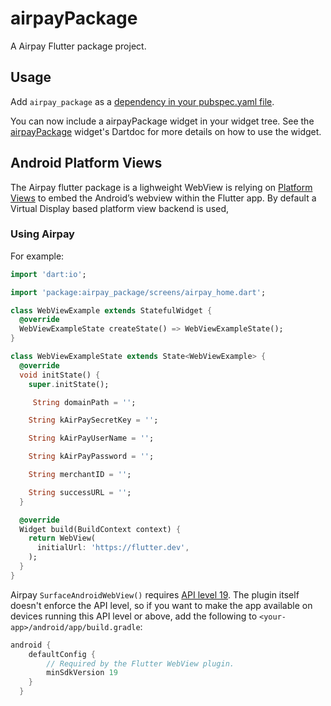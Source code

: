 # airpayPackage

A Airpay Flutter package project.

## Usage
Add `airpay_package` as a [dependency in your pubspec.yaml file](https://flutter.io/platform-plugins/).

You can now include a airpayPackage widget in your widget tree. See the
[airpayPackage](https://pub.dev/)
widget's Dartdoc for more details on how to use the widget.


## Android Platform Views
The Airpay flutter package is a lighweight WebView is relying on
[Platform Views](https://flutter.dev/docs/development/platform-integration/platform-views) to embed
the Android’s webview within the Flutter app. By default a Virtual Display based platform view
backend is used,

### Using Airpay

For example:

```dart
import 'dart:io';

import 'package:airpay_package/screens/airpay_home.dart';

class WebViewExample extends StatefulWidget {
  @override
  WebViewExampleState createState() => WebViewExampleState();
}

class WebViewExampleState extends State<WebViewExample> {
  @override
  void initState() {
    super.initState();

     String domainPath = '';

    String kAirPaySecretKey = '';

    String kAirPayUserName = '';

    String kAirPayPassword = '';

    String merchantID = '';

    String successURL = '';
  }

  @override
  Widget build(BuildContext context) {
    return WebView(
      initialUrl: 'https://flutter.dev',
    );
  }
}
```

Airpay `SurfaceAndroidWebView()` requires [API level 19](https://developer.android.com/studio/releases/platforms?hl=th#4.4). The plugin itself doesn't enforce the API level, so if you want to make the app available on devices running this API level or above, add the following to `<your-app>/android/app/build.gradle`:

```gradle
android {
    defaultConfig {
        // Required by the Flutter WebView plugin.
        minSdkVersion 19
    }
  }
```
